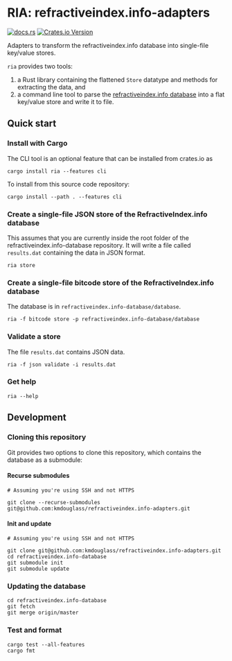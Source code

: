 # RIA: refractiveindex.info-adapters

[![docs.rs](https://img.shields.io/docsrs/ria)](https://docs.rs/ria/latest/lib_ria/)
[![Crates.io Version](https://img.shields.io/crates/v/ria)](https://crates.io/crates/ria)

Adapters to transform the refractiveindex.info database into single-file key/value stores.

`ria` provides two tools:

1. a Rust library containing the flattened `Store` datatype and methods for extracting the data, and
2. a command line tool to parse the [refractiveindex.info database](https://github.com/polyanskiy/refractiveindex.info-database) into a flat key/value store and write it to file.

## Quick start

### Install with Cargo

The CLI tool is an optional feature that can be installed from crates.io as

```console
cargo install ria --features cli
```

To install from this source code repository:

```console
cargo install --path . --features cli
```

### Create a single-file JSON store of the RefractiveIndex.info database

This assumes that you are currently inside the root folder of the refractiveindex.info-database repository. It will write a file called `results.dat` containing the data in JSON format.

```console
ria store
```

### Create a single-file bitcode store of the RefractiveIndex.info database

The database is in `refractiveindex.info-database/database`.

```console
ria -f bitcode store -p refractiveindex.info-database/database
```

### Validate a store

The file `results.dat` contains JSON data.

```console
ria -f json validate -i results.dat
```

### Get help

```console
ria --help
```

## Development

### Cloning this repository

Git provides two options to clone this repository, which contains the database as a submodule:

#### Recurse submodules

```console
# Assuming you're using SSH and not HTTPS

git clone --recurse-submodules git@github.com:kmdouglass/refractiveindex.info-adapters.git
```

#### Init and update

```console
# Assuming you're using SSH and not HTTPS

git clone git@github.com:kmdouglass/refractiveindex.info-adapters.git
cd refractiveindex.info-database
git submodule init
git submodule update
```

### Updating the database

```console
cd refractiveindex.info-database
git fetch
git merge origin/master
```

### Test and format

```console
cargo test --all-features
cargo fmt
```
